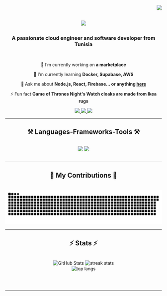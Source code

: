 <img align="right" src="https://visitor-badge.laobi.icu/badge?page_id=salesp07.salesp07" />

<h1 align="center">
    <img src="https://readme-typing-svg.herokuapp.com/?font=Righteous&size=35&center=true&vCenter=true&color=DF0707&width=500&height=70&duration=4000&lines=Hi+There!+%F0%9F%91%8B;+I'm+Haroun+Jlassi!" />
</h1>

<h3 align="center">A passionate cloud engineer and software developer from Tunisia</h3>

<br/>

<div align="center">
 
 🔭 I’m currently working on **a marketplace**
 
 🌱 I’m currently learning **Docker, Supabase, AWS**

💬 Ask me about **Node.js, React, Firebase... or anything [here](https://github.com/Harounjlassi/Harounjlassi/issues)**

⚡ Fun fact **Game of Thrones Night's Watch cloaks are made from Ikea rugs**

</div>

<div align="center"> 
  <a href="mailto:pedro.sales.harounjlassi11@gmail.com">
    <img src="https://img.shields.io/badge/Gmail-333333?style=for-the-badge&logo=gmail&logoColor=red" />
  </a>
  <a href="https://www.linkedin.com/in/haroun-jlassi-037a66241" target="_blank">
    <img src="https://img.shields.io/badge/LinkedIn-0077B5?style=for-the-badge&logo=linkedin&logoColor=white" />
  </a>
  <a href="https://haroun-one.vercel.app" target="_blank">
    <img src="https://img.shields.io/badge/Portfolio-FF5722?style=for-the-badge&logo=todoist&logoColor=white" />
  </a>
</div>

<hr/>

<h2 align="center">⚒️ Languages-Frameworks-Tools ⚒️</h2>
<br/>
<div align="center">
    <img src="https://skillicons.dev/icons?i=react,bootstrap,mui,html,css,vscode,github,figma,tailwind,git,r" />
    <img src="https://skillicons.dev/icons?i=nodejs,python,javascript,typescript,express,firebase,mongodb,c,java,nextjs,mysql,flask" />
</div>

<br/>
<hr/>

<div align="center">
  <h2>🐍 My Contributions 🐍</h2>
  <br>
  <img alt="snake eating my contributions" src="https://raw.githubusercontent.com/Harounjlassi/Harounjlassi/output/snake.svg" />
</div>

<hr/>

<h2 align="center">⚡ Stats ⚡</h2>
<br>
<div align=center>
 <img width="390" src="https://github-readme-stats-salesp07.vercel.app/api?username=Harounjlassi&count_private=true&show_icons=true&title_color=ffffff&text_color=ffffff&icon_color=df0707&bg_color=000000&border_radius=10" alt="GitHub Stats" />

<img width="390" src="https://github-readme-streak-stats-salesp07.vercel.app/?user=Harounjlassi&count_private=true&theme=dark&border_radius=10&ring=df0707&fire=df0707&background=000000" alt="streak stats"/>

  <br/>
<img width="325" align="center" src="https://github-readme-stats-salesp07.vercel.app/api/top-langs/?username=Harounjlassi&hide=HTML&langs_count=8&layout=compact&theme=dark&border_radius=10&bg_color=000000&text_color=ffffff&icon_color=df0707" alt="top langs" />




</div>

<br/><br/>

<hr/>

<br/>

